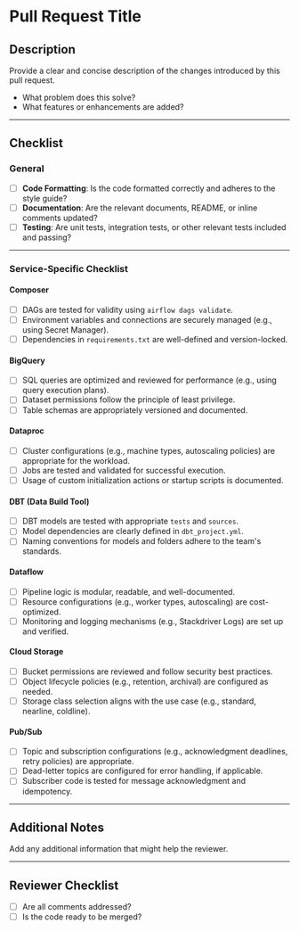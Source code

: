 # Pull Request Title

## Description
Provide a clear and concise description of the changes introduced by this pull request.

- What problem does this solve?
- What features or enhancements are added?

---

## Checklist
### General
- [ ] **Code Formatting**: Is the code formatted correctly and adheres to the style guide?
- [ ] **Documentation**: Are the relevant documents, README, or inline comments updated?
- [ ] **Testing**: Are unit tests, integration tests, or other relevant tests included and passing?

---

### Service-Specific Checklist
#### Composer
- [ ] DAGs are tested for validity using `airflow dags validate`.
- [ ] Environment variables and connections are securely managed (e.g., using Secret Manager).
- [ ] Dependencies in `requirements.txt` are well-defined and version-locked.

#### BigQuery
- [ ] SQL queries are optimized and reviewed for performance (e.g., using query execution plans).
- [ ] Dataset permissions follow the principle of least privilege.
- [ ] Table schemas are appropriately versioned and documented.

#### Dataproc
- [ ] Cluster configurations (e.g., machine types, autoscaling policies) are appropriate for the workload.
- [ ] Jobs are tested and validated for successful execution.
- [ ] Usage of custom initialization actions or startup scripts is documented.

#### DBT (Data Build Tool)
- [ ] DBT models are tested with appropriate `tests` and `sources`.
- [ ] Model dependencies are clearly defined in `dbt_project.yml`.
- [ ] Naming conventions for models and folders adhere to the team's standards.

#### Dataflow
- [ ] Pipeline logic is modular, readable, and well-documented.
- [ ] Resource configurations (e.g., worker types, autoscaling) are cost-optimized.
- [ ] Monitoring and logging mechanisms (e.g., Stackdriver Logs) are set up and verified.

#### Cloud Storage
- [ ] Bucket permissions are reviewed and follow security best practices.
- [ ] Object lifecycle policies (e.g., retention, archival) are configured as needed.
- [ ] Storage class selection aligns with the use case (e.g., standard, nearline, coldline).

#### Pub/Sub
- [ ] Topic and subscription configurations (e.g., acknowledgment deadlines, retry policies) are appropriate.
- [ ] Dead-letter topics are configured for error handling, if applicable.
- [ ] Subscriber code is tested for message acknowledgment and idempotency.

---

## Additional Notes
Add any additional information that might help the reviewer.

---

## Reviewer Checklist
- [ ] Are all comments addressed?
- [ ] Is the code ready to be merged?
